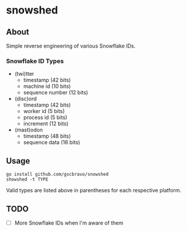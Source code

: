 # snowshed

## About

Simple reverse engineering of various Snowflake IDs.

### Snowflake ID Types

- (twi)tter
	- timestamp (42 bits)
	- machine id (10 bits)
	- sequence number (12 bits)
- (disc)ord
	- timestamp (42 bits)
	- worker id (5 bits)
	- process id (5 bits)
	- increment (12 bits)
- (mast)odon
	- timestamp (48 bits)
	- sequence data (16 bits)

## Usage

```
go install github.com/gscbravo/snowshed
showshed -t TYPE
```

Valid types are listed above in parentheses for each respective platform.

## TODO

- [ ] More Snowflake IDs when I'm aware of them
